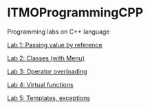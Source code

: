 # ITMOProgrammingCPP
Programming labs on C++ language
<p><a href = "https://github.com/annchous/ITMOProgrammingCPP/tree/master/lab1">Lab 1: Passing value by reference</a></p>
<p><a href = "https://github.com/annchous/ITMOProgrammingCPP/tree/master/lab2">Lab 2: Classes (with Menu)</a></p>
<p><a href = "https://github.com/annchous/ITMOProgrammingCPP/tree/master/lab3">Lab 3: Operator overloading</a></p>
<p><a href = "https://github.com/annchous/ITMOProgrammingCPP/tree/master/lab4">Lab 4: Virtual functions</a></p>
<p><a href = "https://github.com/annchous/ITMOProgrammingCPP/tree/master/lab5">Lab 5: Templates, exceptions</a></p>
